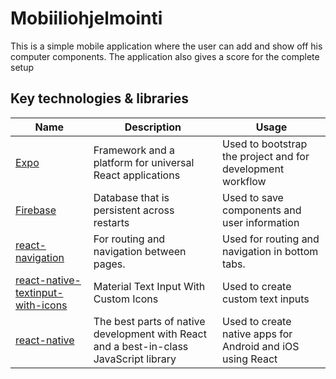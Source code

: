 # Mobiiliohjelmointi

This is a simple mobile application where the user can add and show off his computer components.
The application also gives a score for the complete setup


## Key technologies & libraries

Name | Description | Usage
--- | --- | ---
[Expo](https://docs.expo.io/) | Framework and a platform for universal React applications | Used to bootstrap the project and for development workflow
[Firebase](https://firebase.google.com/) | Database that is persistent across restarts | Used to save components and user information
[react-navigation](https://reactnavigation.org/) | For routing and navigation between pages. | Used for routing and navigation in bottom tabs.
[react-native-textinput-with-icons](https://www.npmjs.com/package/react-native-textinput-with-icons) | Material Text Input With Custom Icons | Used to create custom text inputs
[react-native](https://reactnative.dev/) | The best parts of native development with React and a best-in-class JavaScript library | Used to create native apps for Android and iOS using React

